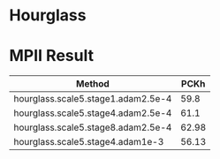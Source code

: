 # Hourglass

# MPII Result 

Method|PCKh
------------ | -------------
hourglass.scale5.stage1.adam2.5e-4| 59.8
hourglass.scale5.stage4.adam2.5e-4|61.1
hourglass.scale5.stage8.adam2.5e-4| 62.98
hourglass.scale5.stage4.adam1e-3| 56.13

